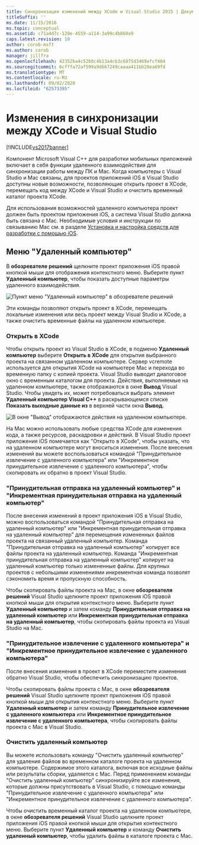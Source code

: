 ```yaml
---
title: Синхронизация изменений между XCode и Visual Studio 2015 | Документация Майкрософт
titleSuffix: ''
ms.date: 11/15/2016
ms.topic: conceptual
ms.assetid: c71a4d7c-120e-4559-a114-3a99c4b860a9
caps.latest.revision: 10
author: corob-msft
ms.author: corob
manager: jillfra
ms.openlocfilehash: 42352ba4c5260c4b13a4cb3c6875d3469efcf404
ms.sourcegitcommit: 6cfffa72af599a9d667249caaaa411bb28ea69fd
ms.translationtype: MT
ms.contentlocale: ru-RU
ms.lasthandoff: 09/02/2020
ms.locfileid: "62573395"
---
```

# <a name="sync-changes-between-xcode-and-visual-studio"></a>Изменения в синхронизации между XCode и Visual Studio
[!INCLUDE[vs2017banner](../includes/vs2017banner.md)]

Компонент Microsoft Visual C++ для разработки мобильных приложений включает в себя функции удаленного взаимодействия для синхронизации работы между ПК и Mac. Когда компьютеры с Visual Studio и Mac связаны, для проектов приложений iOS в Visual Studio доступны новые возможности, позволяющие открыть проект в XCode, перемещать код между XCode и Visual Studio и очистить временный каталог проекта XCode.

 Для использования возможностей удаленного компьютера проект должен быть проектом приложения iOS, а система Visual Studio должна быть связана с Mac. Необходимые условия и инструкции по связыванию Mac см. в разделе [Установка и настройка средств для разработки с помощью iOS](../cross-platform/install-and-configure-tools-to-build-using-ios.md).

## <a name="the-remote-machine-menu"></a>Меню "Удаленный компьютер"
 В **обозревателе решений** щелкните проект приложения iOS правой кнопкой мыши для отображения контекстного меню. Выберите пункт **Удаленный компьютер**, чтобы показать доступные параметры удаленного взаимодействия.

 ![Пункт меню "Удаленный компьютер" в обозревателе решений](../cross-platform/media/cppmdd-u2-remotemachine-menu.jpg "CPPMDD_U2_RemoteMachine_Menu")

 Эти команды позволяют открыть проект в XCode, перемещать локальные изменения или весь проект между Visual Studio и XCode, а также очистить временные файлы на удаленном компьютере.

### <a name="open-in-xcode"></a>Открыть в XCode
 Чтобы открыть проект из Visual Studio в XCode, в подменю **Удаленный компьютер** выберите **Открыть в XCode** для открытия выбранного проекта на связанном удаленном компьютере. Сервер vcremote используется для открытия XCode на компьютере Mac и перехода во временную папку с копией проекта. Visual Studio выводит диалоговое окно с временным каталогом для проекта. Действия, выполняемые на удаленном компьютере, также отображаются в окне **Вывод** Visual Studio. Чтобы увидеть их, может потребоваться выбрать элемент **Удаленный компьютер Visual C++** в раскрывающемся списке **Показать выходные данные из** в верхней части окна **Вывод**.

 ![В окне "Вывод" отображаются действия на удаленном компьютере.](../cross-platform/media/cppmdd-u2-remotemachine-output.png "CPPMDD_U2_RemoteMachine_Output")

 На Mac можно использовать любые средства XCode для изменения кода, а также ресурсов, раскадровки и действий. В Visual Studio проект приложения iOS помечается как "Открыто в XCode", чтобы указать, что на удаленном компьютере могут вноситься изменения. После внесения изменений вы можете воспользоваться командой "Принудительное извлечение с удаленного компьютера" или "Инкрементное принудительное извлечение с удаленного компьютера", чтобы скопировать их обратно в проект Visual Studio.

### <a name="push-to-remote-and-incremental-push-to-remote"></a>"Принудительная отправка на удаленный компьютер" и "Инкрементная принудительная отправка на удаленный компьютер"
 После внесения изменений в проект приложения iOS в Visual Studio, можно воспользоваться командой "Принудительная отправка на удаленный компьютер" или "Инкрементная принудительная отправка на удаленный компьютер" для перемещения измененных файлов проекта на связанный удаленный компьютер. Команда "Принудительная отправка на удаленный компьютер" копирует все файлы проекта на удаленный компьютер. Команда "Инкрементная принудительная отправка на удаленный компьютер" копирует на удаленный компьютер только измененные файлы. Для крупных проектов с небольшими изменениями инкрементная команда позволят сэкономить время и пропускную способность.

 Чтобы скопировать файлы проекта на Mac, в окне **обозревателя решений** Visual Studio щелкните проект приложения iOS правой кнопкой мыши для открытия контекстного меню. Выберите пункт **Удаленный компьютер** и затем команду **Принудительная отправка на удаленный компьютер** или **Инкрементная принудительная отправка на удаленный компьютер**, чтобы скопировать файлы проекта из Visual Studio на Mac.

### <a name="pull-from-remote-and-incremental-pull-from-remote"></a>"Принудительное извлечение с удаленного компьютера" и "Инкрементное принудительное извлечение с удаленного компьютера"
 После внесения изменения в проект в XCode переместите изменения обратно Visual Studio, чтобы обеспечить синхронизацию проектов.

 Чтобы скопировать файлы проекта с Mac, в окне **обозревателя решений** Visual Studio щелкните проект приложения iOS правой кнопкой мыши для открытия контекстного меню. Выберите пункт **Удаленный компьютер** и затем команду **Принудительное извлечение с удаленного компьютера** или **Инкрементное принудительное извлечение с удаленного компьютера**, чтобы скопировать файлы проекта с Mac в Visual Studio.

### <a name="clean-remote"></a>Очистить удаленный компьютер
 Вы можете использовать команду "Очистить удаленный компьютер" для удаления файлов во временном каталоге проекта на удаленном компьютере. Содержимое этого каталога, включая все исходные файлы или результаты сборки, удаляется с Mac. Перед применением команды "Очистить удаленный компьютер" синхронизируйте все изменения, которые должны присутствовать в Visual Studio, с помощью команды "Принудительное извлечение с удаленного компьютера" или "Инкрементное принудительное извлечение с удаленного компьютера".

 Чтобы очистить временный каталог проекта на удаленном компьютере, в окне **обозревателя решений** Visual Studio щелкните проект приложения iOS правой кнопкой мыши для открытия контекстного меню. Выберите пункт **Удаленный компьютер** и команду **Очистить удаленный компьютер**, чтобы удалить файлы в каталоге проекта с Mac.
